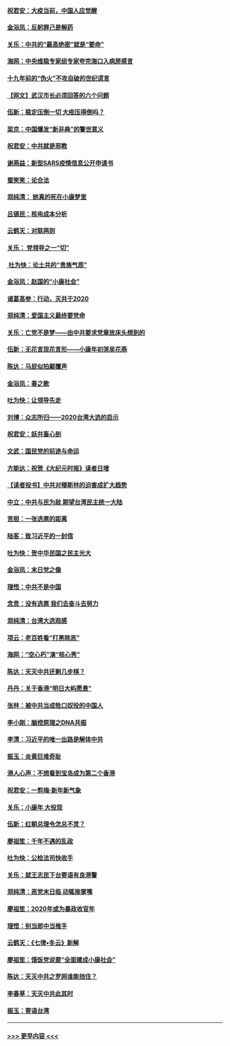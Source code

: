 #### [祝君安：大疫当前，中国人应觉醒](../pages/nsc993/n11821946.md?t=01261322) 
#### [金浴凤：反躬罪己是解药](../pages/nsc993/n11820280.md?t=01261322) 
#### [关乐：中共的“最高绝密”就是“要命”](../pages/nsc993/n11816946.md?t=01261322) 
#### [海网：中央维稳专家组专家夸完海口入病房感言](../pages/nsc993/n11815138.md?t=01261322) 
#### [十九年前的“伪火”不攻自破的世纪谎言](../pages/nsc993/n11813238.md?t=01261322) 
#### [【网文】武汉市长必须回答的六个问题](../pages/nsc993/n11813848.md?t=01261322) 
#### [伍新：稳定压倒一切 大疫压得倒吗？](../pages/nsc993/n11812634.md?t=01261322) 
#### [梁京：中国爆发“新非典”的警世意义](../pages/nsc993/n11812554.md?t=01261322) 
#### [祝君安：中共就是邪教](../pages/nsc993/n11812431.md?t=01261322) 
#### [谢燕益：新型SARS疫情信息公开申请书](../pages/nsc993/n11808840.md?t=01261322) 
#### [蜀笑笑：论合法](../pages/nsc993/n11808064.md?t=01261322) 
#### [郑纯清： 她真的死在小康梦里](../pages/nsc993/n11806623.md?t=01261322) 
#### [吕锡民：核电成本分析](../pages/nsc993/n11806284.md?t=01261322) 
#### [云鹤天：对联两则](../pages/nsc993/n11805957.md?t=01261322) 
#### [关乐： 党领导之一“切”](../pages/nsc993/n11804505.md?t=01261322) 
#### [ 吐为快：论土共的“贵族气质”](../pages/nsc993/n11804490.md?t=01261322) 
#### [金浴凤：赵国的“小康社会”](../pages/nsc993/n11804452.md?t=01261322) 
#### [诸葛高参：行动，灭共于2020](../pages/nsc993/n11804120.md?t=01261322) 
#### [郑纯清：爱国主义最终要党命](../pages/nsc993/n11802197.md?t=01261322) 
#### [关乐：亡党不是梦——由中共要求党章放床头想到的](../pages/nsc993/n11802156.md?t=01261322) 
#### [伍新：无花言现花言形——小康年初哭吴花燕](../pages/nsc993/n11800044.md?t=01261322) 
#### [陈达：马屁似拍颠覆声](../pages/nsc993/n11800010.md?t=01261322) 
#### [金浴凤：春之歌](../pages/nsc993/n11797687.md?t=01261322) 
#### [吐为快：让领导先走](../pages/nsc993/n11797512.md?t=01261322) 
#### [刘博：众志所归——2020台湾大选的启示](../pages/nsc993/n11796878.md?t=01261322) 
#### [祝君安：妖共畜心剖](../pages/nsc993/n11794273.md?t=01261322) 
#### [文武：国民党的前途与命运](../pages/nsc993/n11794198.md?t=01261322) 
#### [方能达：祝贺《大纪元时报》读者日增](../pages/nsc993/n11793807.md?t=01261322) 
#### [【读者投书】中共对穆斯林的迫害成扩大趋势](../pages/nsc993/n11791371.md?t=01261322) 
#### [中立：中共与民为敌 期望台湾民主统一大陆](../pages/nsc993/n11790392.md?t=01261322) 
#### [苦胆：一张选票的距离](../pages/nsc993/n11788914.md?t=01261322) 
#### [陆客：致习近平的一封信](../pages/nsc993/n11788867.md?t=01261322) 
#### [吐为快：贺中华民国之民主光大](../pages/nsc993/n11788618.md?t=01261322) 
#### [金浴凤：末日党之像](../pages/nsc993/n11787475.md?t=01261322) 
#### [理悟：中共不是中国](../pages/nsc993/n11787463.md?t=01261322) 
#### [念贲：没有选票  我们去奋斗去努力](../pages/nsc993/n11787398.md?t=01261322) 
#### [郑纯清：台湾大选观感](../pages/nsc993/n11786210.md?t=01261322) 
#### [项云：老百姓看“打黑除恶”](../pages/nsc993/n11785398.md?t=01261322) 
#### [海网：“空心朽”演“核心秀”](../pages/nsc993/n11783874.md?t=01261322) 
#### [陈达：天灭中共还剩几步棋？](../pages/nsc993/n11783719.md?t=01261322) 
#### [丹丹：关于香港“明日大屿愿景”](../pages/nsc993/n11783273.md?t=01261322) 
#### [张林：被中共当成牲口奴役的中国人](../pages/nsc993/n11782397.md?t=01261322) 
#### [李小刚：脑控原理之DNA共振](../pages/nsc993/n11780962.md?t=01261322) 
#### [李清：习近平的唯一出路是解体中共](../pages/nsc993/n11780866.md?t=01261322) 
#### [振玉：炎黄巨难奇耻](../pages/nsc993/n11779632.md?t=01261322) 
#### [港人心声：不想看到宝岛成为第二个香港](../pages/nsc993/n11778817.md?t=01261322) 
#### [祝君安：一剪梅‧新年新气象](../pages/nsc993/n11776340.md?t=01261322) 
#### [关乐：小康年 大役现](../pages/nsc993/n11774213.md?t=01261322) 
#### [伍新：红朝总理令怎总不灵？](../pages/nsc993/n11770813.md?t=01261322) 
#### [廖祖笙：千年不遇的乱政](../pages/nsc993/n11770373.md?t=01261322) 
#### [吐为快：公检法司快收手](../pages/nsc993/n11770359.md?t=01261322) 
#### [关乐：就王志民下台寄语有良港警](../pages/nsc993/n11769903.md?t=01261322) 
#### [郑纯清：恶党末日临 动辄挨掌嘴](../pages/nsc993/n11769356.md?t=01261322) 
#### [廖祖笙：2020年或为暴政收官年](../pages/nsc993/n11768216.md?t=01261322) 
#### [理悟：别当郎中当推手](../pages/nsc993/n11768243.md?t=01261322) 
#### [云鹤天：《七律▪冬云》新解](../pages/nsc993/n11768204.md?t=01261322) 
#### [廖祖笙：饿饭党说要“全面建成小康社会”](../pages/nsc993/n11767482.md?t=01261322) 
#### [陈达：天灭中共之罗网谁能挡住？](../pages/nsc993/n11767465.md?t=01261322) 
#### [李春草：天灭中共此其时](../pages/nsc993/n11767452.md?t=01261322) 
#### [振玉：寄语台湾](../pages/nsc993/n11767432.md?t=01261322) 

----
#### [ >>> 更早内容 <<< ](../indexes/nsc993-earlier.md)

